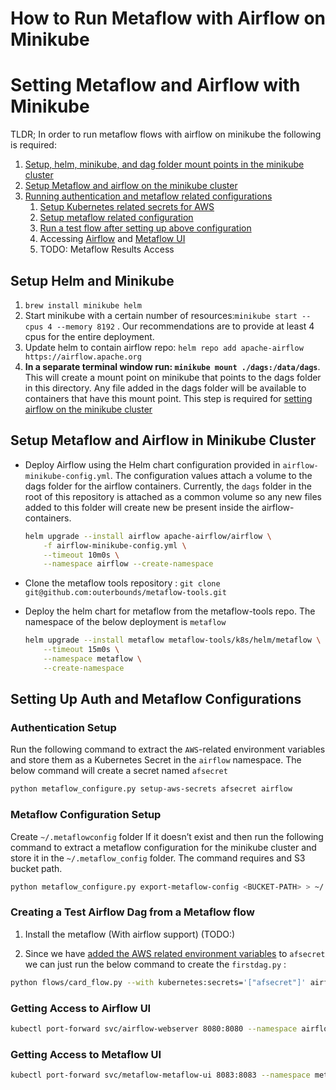 # How to Run Metaflow with Airflow on Minikube


# Setting Metaflow and Airflow with Minikube

TLDR; In order to run metaflow flows with airflow on minikube the following is required: 

1. [Setup, helm, minikube, and dag folder mount points in the minikube cluster](#setup-helm-and-minikube)
2. [Setup Metaflow and airflow on the minikube cluster](#setup-metaflow-and-airflow-in-minikube-cluster)
3. [Running authentication and metaflow related configurations](#setting-up-auth-and-metaflow-configurations)
    1. [Setup Kubernetes related secrets for AWS](#authentication-setup)
    2. [Setup metaflow related configuration](#metaflow-configuration-setup)
    3. [Run a test flow after setting up above configuration](#creating-a-test-airflow-dag-from-a-metaflow-flow)
    4. Accessing [Airflow](#getting-access-to-airflow-ui) and [Metaflow UI](#getting-access-to-metaflow-ui)
    5. TODO: Metaflow Results Access

## Setup Helm and Minikube

1. `brew install minikube helm`
2. Start minikube with a certain number of resources:`minikube start --cpus 4 --memory 8192` . Our recommendations are to provide at least 4 cpus for the entire deployment. 
3. Update helm to contain airflow repo: `helm repo add apache-airflow https://airflow.apache.org`
4. **In a separate terminal window run: ``minikube mount ./dags:/data/dags``**. This will create a mount point on minikube that points to the dags folder in this directory. Any file added in the dags folder will be available to containers that have this mount point. This step is required for [setting airflow on the minikube cluster](#setup-metaflow-and-airflow-in-minikube-cluster)

## Setup Metaflow and Airflow in Minikube Cluster

- Deploy Airflow using the Helm chart configuration provided in `airflow-minikube-config.yml`. The configuration values attach a volume to the dags folder for the airflow containers. Currently, the `dags` folder in the root of this repository is attached as a common volume so any new files added to this folder will create new be present inside the airflow- containers.
    
    ```bash
    helm upgrade --install airflow apache-airflow/airflow \
        -f airflow-minikube-config.yml \
        --timeout 10m0s \
        --namespace airflow --create-namespace
    ```
    
- Clone the metaflow tools repository : `git clone git@github.com:outerbounds/metaflow-tools.git`
- Deploy the helm chart for metaflow from the metaflow-tools repo. The namespace of the below deployment is `metaflow`
    
    ```bash
    helm upgrade --install metaflow metaflow-tools/k8s/helm/metaflow \
    	--timeout 15m0s \
    	--namespace metaflow \
    	--create-namespace
    ```
    

## Setting Up Auth and Metaflow Configurations

### Authentication Setup

Run the following command to extract the `AWS`-related environment variables and store them as a Kubernetes Secret in the `airflow` namespace. The below command will create a secret named `afsecret`

```bash
python metaflow_configure.py setup-aws-secrets afsecret airflow
```

### Metaflow Configuration Setup

Create `~/.metaflowconfig` folder If it doesn’t exist and then run the following command to extract a metaflow configuration for the minikube cluster and store it in the `~/.metaflow_config` folder. The command requires and S3 bucket path. 

```bash
python metaflow_configure.py export-metaflow-config <BUCKET-PATH> > ~/.metaflowconfig/config.json
```

### Creating a Test Airflow Dag from a Metaflow flow
1. Install the metaflow (With airflow support) (TODO:)

2. Since we have [added the AWS related environment variables](#authentication-setup) to `afsecret` we can just run the below command to create the `firstdag.py`  :

```bash
python flows/card_flow.py --with kubernetes:secrets='["afsecret"]' airflow create dags/firstdag.py
```

### Getting Access to Airflow UI

```bash
kubectl port-forward svc/airflow-webserver 8080:8080 --namespace airflow
```

### Getting Access to Metaflow UI

```bash
kubectl port-forward svc/metaflow-metaflow-ui 8083:8083 --namespace metaflow
```